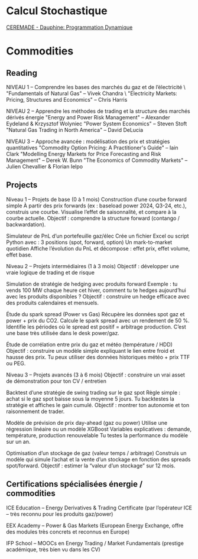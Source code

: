 # Calcul Stochastique
[CEREMADE - Dauphine: Programmation Dynamique](https://www.ceremade.dauphine.fr/~carlier/progdyn.pdf)



# Commodities
## Reading
NIVEAU 1 – Comprendre les bases des marchés du gaz et de l’électricité \\
"Fundamentals of Natural Gas" – Vivek Chandra \\
"Electricity Markets: Pricing, Structures and Economics" – Chris Harris

NIVEAU 2 – Apprendre les méthodes de trading et la structure des marchés dérivés énergie
"Energy and Power Risk Management" – Alexander Eydeland & Krzysztof Wolyniec
"Power System Economics" – Steven Stoft
"Natural Gas Trading in North America" – David DeLucia

NIVEAU 3 – Approche avancée : modélisation des prix et stratégies quantitatives
"Commodity Option Pricing: A Practitioner's Guide" – Iain Clark
"Modelling Energy Markets for Price Forecasting and Risk Management" – Derek W. Bunn
"The Economics of Commodity Markets" – Julien Chevallier & Florian Ielpo

## Projects
Niveau 1 – Projets de base (0 à 1 mois)
Construction d’une courbe forward simple
À partir des prix forwards (ex : baseload power 2024, Q3-24, etc.), construis une courbe.
Visualise l’effet de saisonnalité, et compare à la courbe actuelle.
Objectif : comprendre la structure forward (contango / backwardation).

Simulateur de PnL d’un portefeuille gaz/élec
Crée un fichier Excel ou script Python avec : 
3 positions (spot, forward, option)
Un mark-to-market quotidien
Affiche l’évolution du PnL et décompose : effet prix, effet volume, effet base.

Niveau 2 – Projets intermédiaires (1 à 3 mois)
Objectif : développer une vraie logique de trading et de risque

Simulation de stratégie de hedging avec produits forward
Exemple : tu vends 100 MW chaque heure cet hiver, comment tu te hedges aujourd’hui avec les produits disponibles ?
Objectif : construire un hedge efficace avec des produits calendaires et mensuels.

Étude du spark spread (Power vs Gas)
Récupère les données spot gaz et power + prix du CO2.
Calcule le spark spread avec un rendement de 50 %.
Identifie les périodes où le spread est positif = arbitrage production.
C’est une base très utilisée dans le desk power/gaz.

Étude de corrélation entre prix du gaz et météo (température / HDD)
Objectif : construire un modèle simple expliquant le lien entre froid et hausse des prix.
Tu peux utiliser des données historiques météo + prix TTF ou PEG.

Niveau 3 – Projets avancés (3 à 6 mois)
Objectif : construire un vrai asset de démonstration pour ton CV / entretien

Backtest d’une stratégie de swing trading sur le gaz spot
Règle simple : achat si le gaz spot baisse sous la moyenne 5 jours.
Tu backtestes la stratégie et affiches le gain cumulé.
Objectif : montrer ton autonomie et ton raisonnement de trader.

Modèle de prévision de prix day-ahead (gaz ou power)
Utilise une régression linéaire ou un modèle XGBoost
Variables explicatives : demande, température, production renouvelable
Tu testes la performance du modèle sur un an.

Optimisation d’un stockage de gaz (valeur temps / arbitrage)
Construis un modèle qui simule l’achat et la vente d’un stockage en fonction des spreads spot/forward.
Objectif : estimer la “valeur d’un stockage” sur 12 mois.

## Certifications spécialisées énergie / commodities
ICE Education – Energy Derivatives & Trading Certificate
(par l’opérateur ICE – très reconnu pour les produits gaz/power)

EEX Academy – Power & Gas Markets
(European Energy Exchange, offre des modules très concrets et reconnus en Europe)

IFP School – MOOCs en Energy Trading / Market Fundamentals
(prestige académique, très bien vu dans les CV)
